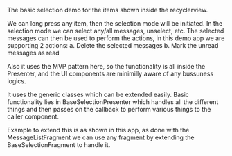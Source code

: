 The basic selection demo for the items shown inside the recyclerview.

We can long press any item, then the  selection mode will be initiated.
In the selection mode we can select any/all messages, unselect, etc.
The selected messages can then be used to perform the actions, in this demo app we are supporting 2 actions:
 a. Delete the selected messages
 b. Mark the unread messages as read
 
Also it uses the MVP pattern here, so the functionality is all inside the Presenter, 
and the UI components are minimilly aware of any bussuness logics.

It uses the generic classes which can be extended easily.
Basic functionality lies in BaseSelectionPresenter which handles all 
the different things and then passes on the callback to perform various things to the caller component.

Example to extend this is as shown in this app, 
as done with the  MessageListFragment we can use any fragment by extending the BaseSelectionFragment to handle it.
